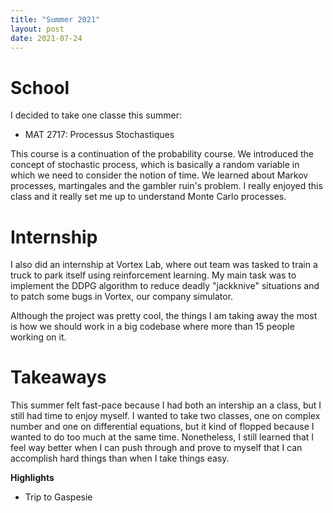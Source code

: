 ```yaml
---
title: "Summer 2021"
layout: post 
date: 2021-07-24
---
```


# School

I decided to take one classe this summer:

- MAT 2717: Processus Stochastiques

This course is a continuation of the probability course. We introduced the 
concept of stochastic process, which is basically a random variable in which 
we need to consider the notion of time. We learned about Markov processes, 
martingales and the gambler ruin's problem. I really enjoyed this class and 
it really set me up to understand Monte Carlo processes.

# Internship

I also did an internship at Vortex Lab, where out team was tasked to 
train a truck to park itself using reinforcement learning. My main task was 
to implement the DDPG algorithm to reduce deadly "jackknive" situations 
and to patch some bugs in Vortex, our company simulator.

Although the project was pretty cool, the things I am taking away the most 
is how we should work in a big codebase where more than 15 people working on 
it.

# Takeaways

This summer felt fast-pace because I had both an intership an a class, but I 
still had time to enjoy myself. I wanted to take two classes, one on
complex number and one on differential equations, but it kind of flopped 
because I wanted to do too much at the same time. Nonetheless, I still 
learned that I feel way better when I can push through and prove to myself 
that I can accomplish hard things than when I take things easy.

**Highlights**

- Trip to Gaspesie

